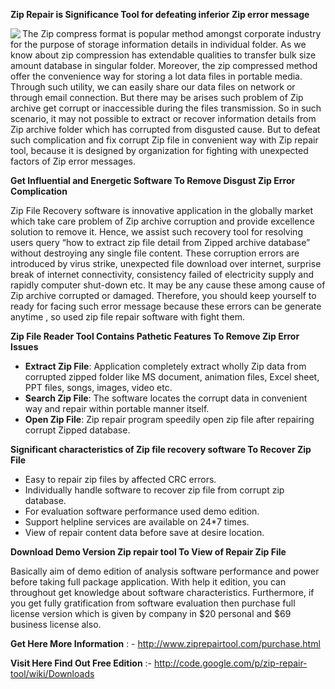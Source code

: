 <strong>Zip Repair is Significance Tool for defeating inferior Zip error message</strong>

<p><img src='http://www.bkfrestore.us/images/zip-recovery-tool.png' align='left' />The Zip compress format is popular method amongst corporate industry for the purpose of storage information details in individual folder.  As we know about zip compression has extendable qualities to transfer bulk size amount database in singular folder. Moreover, the zip compressed method offer the convenience way for storing a lot data files in portable media. Through such utility, we can easily share our data files on network or through email connection. But there may be arises such problem of Zip archive get corrupt or inaccessible during the files transmission.  So in such scenario, it may not possible to extract or recover information details from Zip archive folder which has corrupted from disgusted cause. But to defeat such complication and fix corrupt Zip file in convenient way with Zip repair tool,  because it is designed by organization for fighting with unexpected factors of Zip error messages.</p>

<strong>Get Influential and Energetic Software To Remove Disgust Zip Error Complication</strong>

Zip File Recovery software is innovative application in the globally market which take care problem of Zip archive corruption and provide excellence solution to remove it. Hence, we assist such recovery tool for resolving users query “how to extract zip file detail from Zipped archive database” without destroying any single file content.  These corruption errors are introduced by virus strike, unexpected file download over internet, surprise break of internet connectivity, consistency failed of electricity supply and rapidly computer shut-down etc.  It may be any cause these among cause of Zip archive corrupted or damaged. Therefore, you should keep yourself to ready for facing such error message because these errors can be generate anytime , so used zip file repair software with fight them.

<strong>Zip File Reader Tool Contains Pathetic Features To Remove Zip Error Issues</strong>

<ul>
<li><strong>Extract Zip File</strong>: Application completely extract wholly Zip data from corrupted zipped folder like MS document, animation files, Excel sheet, PPT files, songs, images, video etc.</li>
<li><strong>Search Zip File</strong>: The software locates the corrupt data in convenient way and repair within portable manner itself.</li>
<li><strong>Open Zip File</strong>: Zip repair program speedily open zip file after repairing corrupt Zipped database.</li>
</ul>

<strong>Significant characteristics of Zip file recovery software To Recover Zip File</strong>

<ul>
<li>Easy to repair zip files by affected CRC errors.</li>
<li>Individually handle software to recover zip file from corrupt zip database.</li>
<li>For evaluation software performance used demo edition.</li>
<li>Support helpline services are available on 24*7 times.</li>
<li>View of repair content data before save at desire location.</li>
</ul>

<strong>Download Demo Version Zip repair tool To View of Repair Zip File</strong>

<p>Basically aim of demo edition of analysis software performance and power before taking full package application. With help it edition, you can throughout get knowledge about software characteristics. Furthermore, if you get fully gratification from software evaluation then purchase full license version which is given by company in $20 personal and $69 business license also.</p>

<strong>Get Here More Information</strong> : - <a href='http://www.ziprepairtool.com/purchase.html'><a href='http://www.ziprepairtool.com/purchase.html'>http://www.ziprepairtool.com/purchase.html</a></a>

<strong>Visit Here Find Out Free Edition</strong> :- <a href='http://code.google.com/p/zip-repair-tool/wiki/Downloads'><a href='http://code.google.com/p/zip-repair-tool/wiki/Downloads'>http://code.google.com/p/zip-repair-tool/wiki/Downloads</a></a>
